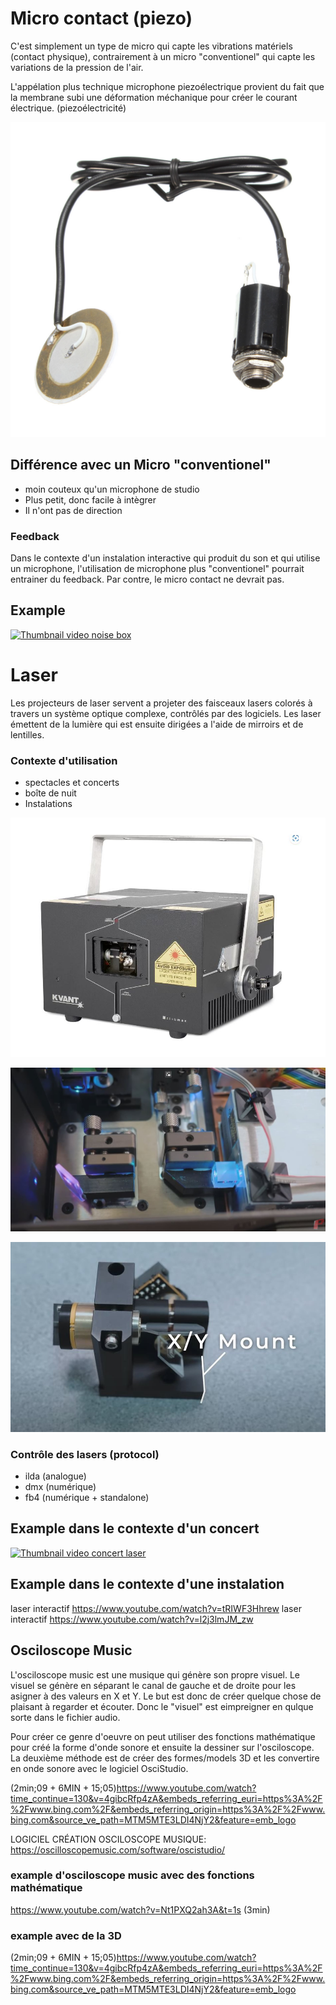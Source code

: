 # Micro contact (piezo)

C'est simplement un type de micro qui capte les vibrations matériels (contact physique), contrairement à un micro "conventionel" qui capte les variations de la pression de l'air.

L'appélation plus technique microphone piezoélectrique provient du fait que la membrane subi une déformation méchanique pour créer le courant électrique. (piezoélectricité)

![image reference piezo microphone](/images/piezo_example.jpg)

## Différence avec un Micro "conventionel"
- moin couteux qu'un microphone de studio
- Plus petit, donc facile à intègrer
- Il n'ont pas de direction
  
### Feedback
Dans le contexte d'un instalation interactive qui produit du son et qui utilise un microphone, l'utilisation de microphone plus "conventionel" pourrait entrainer du feedback. Par contre, le micro contact ne devrait pas.
 
## Example 
[![Thumbnail video noise box](https://img.youtube.com/vi/AN38SbrbizQ/0.jpg)](https://www.youtube.com/watch?v=AN38SbrbizQ)

# Laser
Les projecteurs de laser servent a projeter des faisceaux lasers colorés à travers un système optique complexe, contrôlés par des logiciels. Les laser émettent de la lumière qui est ensuite dirigées a l'aide de mirroirs et de lentilles.

### Contexte d'utilisation
- spectacles et concerts
- boîte de nuit
- Instalations

![image du boitier de laser](/images/laser_boitier.JPG)

![image interieur laser](/images/laser_interieur.JPG)

![image daplacement des lasers](/images/laser_deplacement.JPG)

### Contrôle des lasers (protocol)
- ilda (analogue)
- dmx (numérique)
- fb4 (numérique + standalone)

## Example dans le contexte d'un concert
[![Thumbnail video concert laser](https://img.youtube.com/vi/QtXx3Qubmys&t/0.jpg)](https://www.youtube.com/watch?v=QtXx3Qubmys&t=1833s)

## Example dans le contexte d'une instalation
laser interactif https://www.youtube.com/watch?v=tRIWF3Hhrew
laser interactif https://www.youtube.com/watch?v=l2j3lmJM_zw

## Osciloscope Music
 L'osciloscope music est une musique qui génère son propre visuel. Le visuel se génère en séparant le canal de gauche et de droite pour les asigner à des valeurs en X et Y. Le but est donc de créer quelque chose de plaisant à regarder et écouter. Donc le "visuel" est eimpreigner en qulque sorte dans le fichier audio.
 
 Pour créer ce genre d'oeuvre on peut utiliser des fonctions mathématique pour créé la forme d'onde sonore et ensuite la dessiner sur l'osciloscope. La deuxième méthode est de créer des formes/models 3D et les convertire en onde sonore avec le logiciel OsciStudio.
 
 (2min;09 +  6MIN + 15;05)https://www.youtube.com/watch?time_continue=130&v=4gibcRfp4zA&embeds_referring_euri=https%3A%2F%2Fwww.bing.com%2F&embeds_referring_origin=https%3A%2F%2Fwww.bing.com&source_ve_path=MTM5MTE3LDI4NjY2&feature=emb_logo

LOGICIEL CRÉATION OSCILOSCOPE MUSIQUE: https://oscilloscopemusic.com/software/oscistudio/

### example d'osciloscope music avec des fonctions mathématique
https://www.youtube.com/watch?v=Nt1PXQ2ah3A&t=1s (3min)

### example avec de la 3D
(2min;09 +  6MIN + 15;05)https://www.youtube.com/watch?time_continue=130&v=4gibcRfp4zA&embeds_referring_euri=https%3A%2F%2Fwww.bing.com%2F&embeds_referring_origin=https%3A%2F%2Fwww.bing.com&source_ve_path=MTM5MTE3LDI4NjY2&feature=emb_logo
